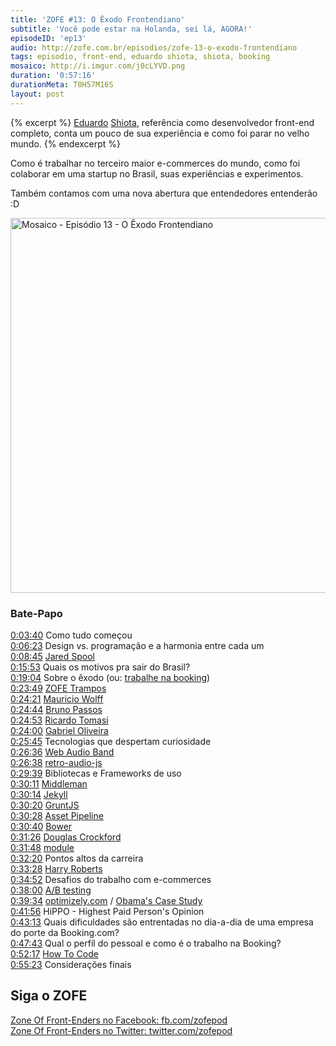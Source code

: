 ```yaml
---
title: 'ZOFE #13: O Êxodo Frontendiano'
subtitle: 'Você pode estar na Holanda, sei lá, AGORA!'
episodeID: 'ep13'
audio: http://zofe.com.br/episodios/zofe-13-o-exodo-frontendiano
tags: episodio, front-end, eduardo shiota, shiota, booking
mosaico: http://i.imgur.com/j0cLYVD.png
duration: '0:57:16'
durationMeta: T0H57M16S
layout: post
---
```


{% excerpt %}
[Eduardo](http://twitter.com/shiota) [Shiota](http://eshiota.com/), referência como desenvolvedor front-end completo, conta um pouco de sua experiência e como foi parar no velho mundo.
{% endexcerpt %}

Como é trabalhar no terceiro maior e-commerces do mundo, como foi colaborar em uma startup no Brasil, suas experiências e experimentos.

Também contamos com uma nova abertura que entendedores entenderão :D

<img title="Mosaico - Episódio 13 - O Êxodo Frontendiano" src="http://i.imgur.com/j0cLYVD.png" class="mosaico" alt="Mosaico - Episódio 13 - O Êxodo Frontendiano" width="600" height="600">


### Bate-Papo

[0:03:40](#t=3m40s) Como tudo começou<br>
[0:06:23](#t=6m23s) Design vs. programação e a harmonia entre cada um<br>
[0:08:45](#t=8m45s) [Jared Spool](https://twitter.com/jmspool)<br>
[0:15:53](#t=15m53s) Quais os motivos pra sair do Brasil?<br>
[0:19:04](#t=19m04s) Sobre o êxodo (ou: [trabalhe na booking](https://workingatbooking.com/))<br>
[0:23:49](#t=23m49s) [ZOFE Trampos](http://zofe.com.br/trampos/2014-01-24-zofe-trampos/)<br>
[0:24:21](#t=24m21s) [Mauricio Wolff](http://mauriciowolff.com/)<br>
[0:24:44](#t=24m44s) [Bruno Passos](http://brunopassos.co.uk/)<br>
[0:24:53](#t=24m53s) [Ricardo Tomasi](http://ricardo.cc/)<br>
[0:24:00](#t=24m0s) [Gabriel Oliveira](http://www.linkedin.com/in/gabrielso)<br>
[0:25:45](#t=25m45s) Tecnologias que despertam curiosidade<br>
[0:26:36](#t=26m36s) [Web Audio Band](https://github.com/eshiota/webaudio_band)<br>
[0:26:38](#t=26m38s) [retro-audio-js](https://github.com/eshiota/retro-audio-js)<br>
[0:29:39](#t=29m39s) Bibliotecas e Frameworks de uso<br>
[0:30:11](#t=30m11s) [Middleman](http://middlemanapp.com/)<br>
[0:30:14](#t=30m14s) [Jekyll](http://jekyllrb.com)<br>
[0:30:20](#t=30m20s) [GruntJS](http://gruntjs.com/)<br>
[0:30:28](#t=30m28s) [Asset Pipeline](http://guides.rubyonrails.org/asset_pipeline.html)<br>
[0:30:40](#t=30m40s) [Bower](http://bower.io)<br>
[0:31:26](#t=31m26s) [Douglas Crockford](http://www.crockford.com/)<br>
[0:31:48](#t=31m48s) [module](https://github.com/fnando/module)<br>
[0:32:20](#t=32m20s) Pontos altos da carreira<br>
[0:33:28](#t=33m28s) [Harry Roberts](https://twitter.com/csswizardry)<br>
[0:34:52](#t=34m52s) Desafios do trabalho com e-commerces<br>
[0:38:00](#t=38m00s) [A/B testing](http://en.wikipedia.org/wiki/A/B_testing)<br>
[0:39:34](#t=39m34s) [optimizely.com](https://www.optimizely.com/) / [Obama's Case Study](http://blog.optimizely.com/2010/11/29/how-obama-raised-60-million-by-running-a-simple-experiment/)<br>
[0:41:56](#t=41m56s) HiPPO - Highest Paid Person's Opinion<br>
[0:43:13](#t=43m13s) Quais dificuldades são entrentadas no dia-a-dia de uma empresa do porte da Booking.com?<br>
[0:47:43](#t=47m43s) Qual o perfíl do pessoal e como é o trabalho na Booking?<br>
[0:52:17](#t=52m17s) [How To Code](http://howtocode.com.br/)<br>
[0:55:23](#t=55m23s) Considerações finais<br>



## Siga o ZOFE

[Zone Of Front-Enders no Facebook: fb.com/zofepod](http://fb.com/zofepod/ "ZOFE no Facebook: fb.com/zofepod")<br>
[Zone Of Front-Enders no Twitter: twitter.com/zofepod](http://twitter.com/zofepod/ "ZOFE no Twitter")<br>
